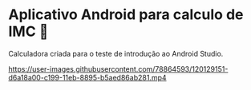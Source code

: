 # Aplicativo Android para calculo de IMC​ 🧮​



Calculadora criada para o teste de introdução ao Android Studio.

https://user-images.githubusercontent.com/78864593/120129151-d6a18a00-c199-11eb-8895-b5aed86ab281.mp4











